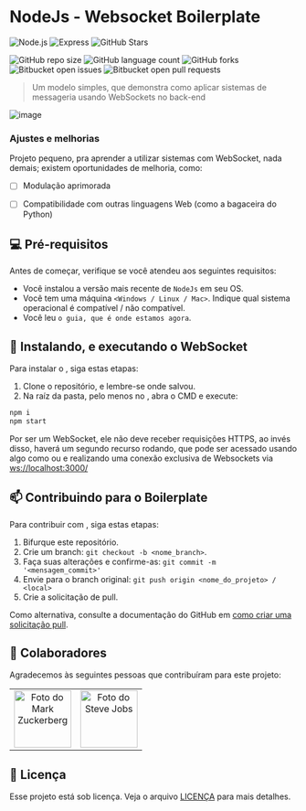 # NodeJs - Websocket Boilerplate

![Node.js](https://img.shields.io/badge/Node.js-23.x-brightgreen.svg)
![Express](https://img.shields.io/badge/Express-%5E4.x-brightgreen.svg)
![GitHub Stars](https://img.shields.io/github/stars/kazbonfim/websocket-boilerplate.svg?style=social)


![GitHub repo size](https://img.shields.io/github/repo-size/iuricode/README-template?style=for-the-badge)
![GitHub language count](https://img.shields.io/github/languages/count/iuricode/README-template?style=for-the-badge)
![GitHub forks](https://img.shields.io/github/forks/iuricode/README-template?style=for-the-badge)
![Bitbucket open issues](https://img.shields.io/bitbucket/issues/iuricode/README-template?style=for-the-badge)
![Bitbucket open pull requests](https://img.shields.io/bitbucket/pr-raw/iuricode/README-template?style=for-the-badge)

> Um modelo simples, que demonstra como aplicar sistemas de messageria usando WebSockets no back-end


 ![image](https://github.com/user-attachments/assets/8a8595f7-4144-409a-996b-1b5b6317cb89)
### Ajustes e melhorias

Projeto pequeno, pra aprender a utilizar sistemas com WebSocket, nada demais; existem oportunidades de melhoria, como:

- [ ] Modulação aprimorada
- [ ] Compatibilidade com outras linguagens Web (como a bagaceira do Python)


## 💻 Pré-requisitos

Antes de começar, verifique se você atendeu aos seguintes requisitos:

- Você instalou a versão mais recente de `NodeJs` em seu OS.
- Você tem uma máquina `<Windows / Linux / Mac>`. Indique qual sistema operacional é compatível / não compatível.
- Você leu `o guia, que é onde estamos agora`.

## 🚀 Instalando, e executando o WebSocket

Para instalar o <WebSocketBoilerplate>, siga estas etapas:

1. Clone o repositório, e lembre-se onde salvou.
2. Na raíz da pasta, pelo menos no <Windows>, abra o CMD e execute:
``` bash
npm i
npm start

```
Por ser um WebSocket, ele não deve receber requisições HTTPS, ao invés disso, haverá um segundo recurso rodando, que pode ser acessado usando algo como <Thunderclient> ou <Postman> e realizando uma conexão exclusiva de Websockets via <ws://localhost:3000/>

## 📫 Contribuindo para o Boilerplate

Para contribuir com <NodeJs-WebsocketBoilerplate>, siga estas etapas:

1. Bifurque este repositório.
2. Crie um branch: `git checkout -b <nome_branch>`.
3. Faça suas alterações e confirme-as: `git commit -m '<mensagem_commit>'`
4. Envie para o branch original: `git push origin <nome_do_projeto> / <local>`
5. Crie a solicitação de pull.

Como alternativa, consulte a documentação do GitHub em [como criar uma solicitação pull](https://help.github.com/en/github/collaborating-with-issues-and-pull-requests/creating-a-pull-request).

## 🤝 Colaboradores

Agradecemos às seguintes pessoas que contribuíram para este projeto:

<table>
  <tr>
    <td align="center">
      <a href="#" title="Nosso CEO bombado favorito">
        <img src="https://s2.glbimg.com/FUcw2usZfSTL6yCCGj3L3v3SpJ8=/smart/e.glbimg.com/og/ed/f/original/2019/04/25/zuckerberg_podcast.jpg" width="100px;" alt="Foto do Mark Zuckerberg"/><br>
      </a>
    </td>
    <td align="center">
      <a href="#" title="Que fez dos PCs algo cotidiano">
        <img src="https://miro.medium.com/max/360/0*1SkS3mSorArvY9kS.jpg" width="100px;" alt="Foto do Steve Jobs"/><br>
      </a>
    </td>
  </tr>
</table>

## 📝 Licença

Esse projeto está sob licença. Veja o arquivo [LICENÇA](LICENSE.md) para mais detalhes.

